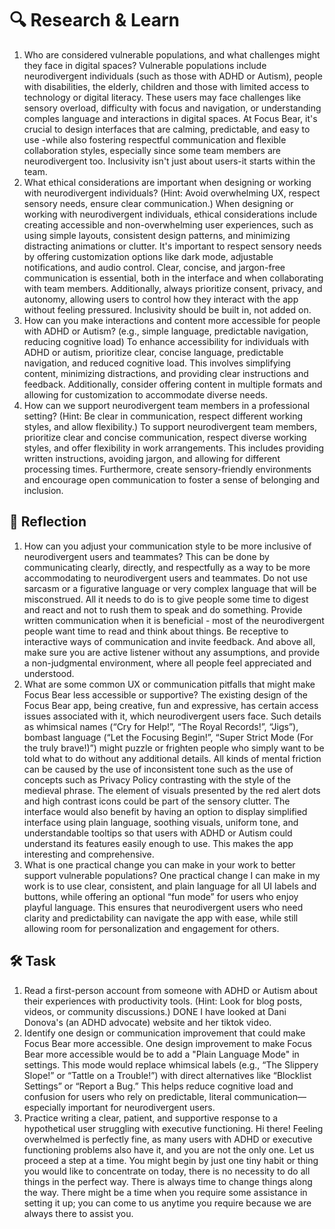 # 🔍 Research & Learn

1. Who are considered vulnerable populations, and what challenges might they face in digital spaces?
    Vulnerable populations include neurodivergent individuals (such as those with ADHD or Autism), people with disabilities, the elderly, children and those with limited access to technology or digital literacy. These users may face challenges like sensory overload, difficulty with focus and navigation, or understanding comples language and interactions in digital spaces. At Focus Bear, it's crucial to design interfaces that are calming, predictable, and easy to use -while also fostering respectful communication and flexible collaboration styles, especially since some team members are neurodivergent too. Inclusivity isn't just about users-it starts within the team.
2. What ethical considerations are important when designing or working with neurodivergent individuals? (Hint: Avoid overwhelming UX, respect sensory needs, ensure clear communication.)
    When designing or working with neurodivergent individuals, ethical considerations include creating accessible and non-overwhelming user experiences, such as using simple layouts, consistent design patterns, and minimizing distracting animations or clutter. It's important to respect sensory needs by offering customization options like dark mode, adjustable notifications, and audio control. Clear, concise, and jargon-free communication is essential, both in the interface and when collaborating with team members. Additionally, always prioritize consent, privacy, and autonomy, allowing users to control how they interact with the app without feeling pressured. Inclusivity should be built in, not added on.
3. How can you make interactions and content more accessible for people with ADHD or Autism? (e.g., simple language, predictable navigation, reducing cognitive load)
    To enhance accessibility for individuals with ADHD or autism, prioritize clear, concise language, predictable navigation, and reduced cognitive load. This involves simplifying content, minimizing distractions, and providing clear instructions and feedback. Additionally, consider offering content in multiple formats and allowing for customization to accommodate diverse needs.
4. How can we support neurodivergent team members in a professional setting? (Hint: Be clear in communication, respect different working styles, and allow flexibility.)
    To support neurodivergent team members, prioritize clear and concise communication, respect diverse working styles, and offer flexibility in work arrangements. This includes providing written instructions, avoiding jargon, and allowing for different processing times. Furthermore, create sensory-friendly environments and encourage open communication to foster a sense of belonging and inclusion.

## 📝 Reflection

1. How can you adjust your communication style to be more inclusive of neurodivergent users and teammates?
    This can be done by communicating clearly, directly, and respectfully as a way to be more accommodating to neurodivergent users and teammates. Do not use sarcasm or a figurative language or very complex language that will be misconstrued. All it needs to do is to give people some time to digest and react and not to rush them to speak and do something. Provide written communication when it is beneficial - most of the neurodivergent people want time to read and think about things. Be receptive to interactive ways of communication and invite feedback. And above all, make sure you are active listener without any assumptions, and provide a non-judgmental environment, where all people feel appreciated and understood.
2. What are some common UX or communication pitfalls that might make Focus Bear less accessible or supportive?
    The existing design of the Focus Bear app, being creative, fun and expressive, has certain access issues associated with it, which neurodivergent users face. Such details as whimsical names (“Cry for Help!”, “The Royal Records!”, “Jigs”), bombast language (“Let the Focusing Begin!”, “Super Strict Mode (For the truly brave!)”) might puzzle or frighten people who simply want to be told what to do without any additional details. All kinds of mental friction can be caused by the use of inconsistent tone such as the use of concepts such as Privacy Policy contrasting with the style of the medieval phrase. The element of visuals presented by the red alert dots and high contrast icons could be part of the sensory clutter. The interface would also benefit by having an option to display simplified interface using plain language, soothing visuals, uniform tone, and understandable tooltips so that users with ADHD or Autism could understand its features easily enough to use. This makes the app interesting and comprehensive.
3. What is one practical change you can make in your work to better support vulnerable populations?
    One practical change I can make in my work is to use clear, consistent, and plain language for all UI labels and buttons, while offering an optional “fun mode” for users who enjoy playful language. This ensures that neurodivergent users who need clarity and predictability can navigate the app with ease, while still allowing room for personalization and engagement for others.

## 🛠️ Task

1. Read a first-person account from someone with ADHD or Autism about their experiences with productivity tools. (Hint: Look for blog posts, videos, or community discussions.)
    DONE
    I have looked at Dani Donova's (an ADHD advocate) website and her tiktok video.
2. Identify one design or communication improvement that could make Focus Bear more accessible.
    One design improvement to make Focus Bear more accessible would be to add a "Plain Language Mode" in settings. This mode would replace whimsical labels (e.g., “The Slippery Slope!” or “Tattle on a Trouble!”) with direct alternatives like “Blocklist Settings” or “Report a Bug.” This helps reduce cognitive load and confusion for users who rely on predictable, literal communication—especially important for neurodivergent users.
3. Practice writing a clear, patient, and supportive response to a hypothetical user struggling with executive functioning.
    Hi there! Feeling overwhelmed is perfectly fine, as many users with ADHD or executive functioning problems also have it, and you are not the only one. Let us proceed a step at a time. You might begin by just one tiny habit or thing you would like to concentrate on today, there is no necessity to do all things in the perfect way. There is always time to change things along the way. There might be a time when you require some assistance in setting it up; you can come to us anytime you require because we are always there to assist you.

